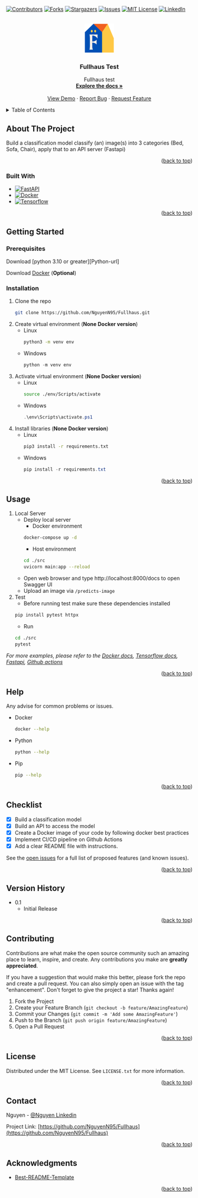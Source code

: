 <!-- Improved compatibility of back to top link: See: https://github.com/othneildrew/Best-README-Template/pull/73 -->
<a name="readme-top"></a>

<!-- PROJECT SHIELDS -->
<!--
*** I'm using markdown "reference style" links for readability.
*** Reference links are enclosed in brackets [ ] instead of parentheses ( ).
*** See the bottom of this document for the declaration of the reference variables
*** for contributors-url, forks-url, etc. This is an optional, concise syntax you may use.
*** https://www.markdownguide.org/basic-syntax/#reference-style-links
-->
[![Contributors][contributors-shield]][contributors-url]
[![Forks][forks-shield]][forks-url]
[![Stargazers][stars-shield]][stars-url]
[![Issues][issues-shield]][issues-url]
[![MIT License][license-shield]][license-url]
[![LinkedIn][linkedin-shield]][linkedin-url]



<!-- PROJECT LOGO -->
<br />
<div align="center">
  <a href="https://github.com/NguyenN95/Fullhaus">
    <img src="images/logo.png" alt="Logo" width="80" height="80">
  </a>

<h3 align="center">Fullhaus Test</h3>

  <p align="center">
    Fullhaus test
    <br />
    <a href="https://github.com/NguyenN95/Fullhaus#readme"><strong>Explore the docs »</strong></a>
    <br />
    <br />
    <a href="https://github.com/NguyenN95/Fullhaus">View Demo</a>
    ·
    <a href="https://github.com/NguyenN95/Fullhaus/issues">Report Bug</a>
    ·
    <a href="https://github.com/NguyenN95/Fullhaus/issues">Request Feature</a>
  </p>
</div>



<!-- TABLE OF CONTENTS -->
<details>
  <summary>Table of Contents</summary>
  <ol>
    <li>
      <a href="#about-the-project">About The Project</a>
      <ul>
        <li><a href="#built-with">Built With</a></li>
      </ul>
    </li>
    <li>
      <a href="#getting-started">Getting Started</a>
      <ul>
        <li><a href="#prerequisites">Prerequisites</a></li>
        <li><a href="#installation">Installation</a></li>
      </ul>
    </li>
    <li><a href="#usage">Usage</a></li>
    <li><a href="#help">Help</a></li>
    <li><a href="#checklist">Checklist</a></li>
    <li><a href="#version-history">Version history</a></li>
    <li><a href="#contributing">Contributing</a></li>
    <li><a href="#license">License</a></li>
    <li><a href="#contact">Contact</a></li>
    <li><a href="#acknowledgments">Acknowledgments</a></li>
  </ol>
</details>



<!-- ABOUT THE PROJECT -->
## About The Project

Build a classification model classify (an) image(s) into 3 categories (Bed, Sofa, Chair), apply that to an API server (Fastapi)

<p align="right">(<a href="#readme-top">back to top</a>)</p>



### Built With

* [![FastAPI][FastAPI]][FastAPI-url]
* [![Docker][Docker]][Docker-url]
* [![Tensorflow][Tensorflow]][Tensorflow-url]

<p align="right">(<a href="#readme-top">back to top</a>)</p>



<!-- GETTING STARTED -->
## Getting Started

### Prerequisites

Download [python 3.10 or greater][Python-url]

Download [Docker][Docker-url] (**Optional**)

### Installation

1. Clone the repo
   ```bash
   git clone https://github.com/NguyenN95/Fullhaus.git
   ```
2. Create virtual environment (**None Docker version**)
   * Linux 
      ```bash
      python3 -m venv env
      ```
   * Windows 
      ```powershell
      python -m venv env
      ```
3. Activate virtual environment (**None Docker version**)
   * Linux 
      ```bash
      source ./env/Scripts/activate
      ```
   * Windows 
      ```powershell
      .\env\Scripts\activate.ps1
      ```
4. Install libraries (**None Docker version**)
   * Linux 
      ```bash
      pip3 install -r requirements.txt
      ```
   * Windows 
      ```powershell
      pip install -r requirements.txt
      ```

<p align="right">(<a href="#readme-top">back to top</a>)</p>



<!-- USAGE EXAMPLES -->
## Usage

1. Local Server
   * Deploy local server
      * Docker environment
      ```bash
      docker-compose up -d
      ```
      * Host environment
      ```bash
      cd ./src
      uvicorn main:app --reload
      ```
   * Open web browser and type http://localhost:8000/docs to open Swagger UI 
   * Upload an image via `/predicts-image`
2. Test
   * Before running test make sure these dependencies installed
   ```bash
   pip install pytest httpx
   ```
   * Run
   ```bash
   cd ./src
   pytest
   ```

_For more examples, please refer to the [Docker docs](https://docs.docker.com/), [Tensorflow docs](https://www.tensorflow.org/api_docs/python/tf), [Fastapi](https://fastapi.tiangolo.com/), [Github actions](https://docs.github.com/en/actions)_

<p align="right">(<a href="#readme-top">back to top</a>)</p>



<!-- HELP -->
## Help

Any advise for common problems or issues.
* Docker
  ```bash
  docker --help
  ```

* Python
  ```bash
  python --help
  ```

* Pip
  ```bash
  pip --help
  ```

<p align="right">(<a href="#readme-top">back to top</a>)</p>



<!-- ROADMAP -->
## Checklist

- [x] Build a classification model
- [x] Build an API to access the model
- [x] Create a Docker image of your code by following docker best practices
- [x] Implement CI/CD pipeline on Github Actions
- [x] Add a clear README file with instructions.

See the [open issues](https://github.com/NguyenN95/Fullhaus/issues) for a full list of proposed features (and known issues).

<p align="right">(<a href="#readme-top">back to top</a>)</p>


<!-- Version history -->
## Version History

* 0.1
    * Initial Release

<p align="right">(<a href="#readme-top">back to top</a>)</p>



<!-- CONTRIBUTING -->
## Contributing

Contributions are what make the open source community such an amazing place to learn, inspire, and create. Any contributions you make are **greatly appreciated**.

If you have a suggestion that would make this better, please fork the repo and create a pull request. You can also simply open an issue with the tag "enhancement".
Don't forget to give the project a star! Thanks again!

1. Fork the Project
2. Create your Feature Branch (`git checkout -b feature/AmazingFeature`)
3. Commit your Changes (`git commit -m 'Add some AmazingFeature'`)
4. Push to the Branch (`git push origin feature/AmazingFeature`)
5. Open a Pull Request

<p align="right">(<a href="#readme-top">back to top</a>)</p>



<!-- LICENSE -->
## License

Distributed under the MIT License. See `LICENSE.txt` for more information.

<p align="right">(<a href="#readme-top">back to top</a>)</p>



<!-- CONTACT -->
## Contact

Nguyen - [@Nguyen Linkedin](https://www.linkedin.com/in/binhnguyennguyen/)

Project Link: [https://github.com/NguyenN95/Fullhaus](https://github.com/NguyenN95/Fullhaus)

<p align="right">(<a href="#readme-top">back to top</a>)</p>



<!-- ACKNOWLEDGMENTS -->
## Acknowledgments

* [Best-README-Template](https://github.com/othneildrew/Best-README-Template)

<p align="right">(<a href="#readme-top">back to top</a>)</p>



<!-- MARKDOWN LINKS & IMAGES -->
<!-- https://www.markdownguide.org/basic-syntax/#reference-style-links -->

<!-- How to make badages Reference -->
<!-- https://github.com/Ileriayo/markdown-badges -->
<!-- https://javascript.plainenglish.io/how-to-make-custom-language-badges-for-your-profile-using-shields-io-d2aeaf016b6b -->

[contributors-shield]: https://img.shields.io/github/contributors/NguyenN95/Fullhaus.svg?style=for-the-badge
[contributors-url]: https://github.com/NguyenN95/Fullhaus/graphs/contributors

[forks-shield]: https://img.shields.io/github/forks/NguyenN95/Fullhaus.svg?style=for-the-badge
[forks-url]: https://github.com/NguyenN95/Fullhaus/network/members

[stars-shield]: https://img.shields.io/github/stars/NguyenN95/Fullhaus.svg?style=for-the-badge
[stars-url]: https://github.com/NguyenN95/Fullhaus/stargazers

[issues-shield]: https://img.shields.io/github/issues/NguyenN95/Fullhaus.svg?style=for-the-badge
[issues-url]: https://github.com/NguyenN95/Fullhaus/issues

[license-shield]: https://img.shields.io/github/license/NguyenN95/Fullhaus.svg?style=for-the-badge
[license-url]: https://github.com/NguyenN95/Fullhaus/blob/master/LICENSE.txt

[linkedin-shield]: https://img.shields.io/badge/-LinkedIn-black.svg?style=for-the-badge&logo=linkedin&colorB=555
[linkedin-url]: https://www.linkedin.com/in/nguyenn95/

[TensorFlow]: https://img.shields.io/badge/TensorFlow-%23FF6F00.svg?style=for-the-badge&logo=TensorFlow&logoColor=white
[TensorFlow-url]: https://www.tensorflow.org/

[Docker]: https://img.shields.io/badge/docker-%230db7ed.svg?style=for-the-badge&logo=docker&logoColor=white
[Docker-url]: https://www.docker.com/

[FastAPI]: https://img.shields.io/badge/FastAPI-005571?style=for-the-badge&logo=fastapi
[FastAPI-url]: https://fastapi.tiangolo.com/